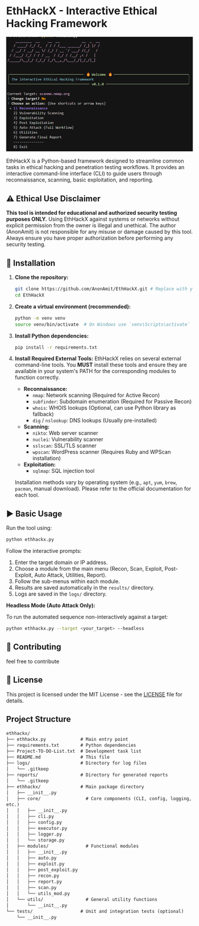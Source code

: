 # EthHackX - Interactive Ethical Hacking Framework

![EthHackX CLI Screenshot](image/ethhackx_cli_screenshot.png)

EthHackX is a Python-based framework designed to streamline common tasks in ethical hacking and penetration testing workflows. It provides an interactive command-line interface (CLI) to guide users through reconnaissance, scanning, basic exploitation, and reporting.

## ⚠️ Ethical Use Disclaimer

**This tool is intended for educational and authorized security testing purposes ONLY.** Using EthHackX against systems or networks without explicit permission from the owner is illegal and unethical. The author (AnonAmit) is not responsible for any misuse or damage caused by this tool. Always ensure you have proper authorization before performing any security testing.

## 🚀 Installation

1.  **Clone the repository:**
    ```bash
    git clone https://github.com/AnonAmit/EthHackX.git # Replace with your actual repo URL
    cd EthHackX
    ```

2.  **Create a virtual environment (recommended):**
    ```bash
    python -m venv venv
    source venv/bin/activate  # On Windows use `venv\Scripts\activate`
    ```

3.  **Install Python dependencies:**
    ```bash
    pip install -r requirements.txt
    ```

4.  **Install Required External Tools:**
    EthHackX relies on several external command-line tools. You **MUST** install these tools and ensure they are available in your system's PATH for the corresponding modules to function correctly.

    *   **Reconnaissance:**
        *   `nmap`: Network scanning (Required for Active Recon)
        *   `subfinder`: Subdomain enumeration (Required for Passive Recon)
        *   `whois`: WHOIS lookups (Optional, can use Python library as fallback)
        *   `dig` / `nslookup`: DNS lookups (Usually pre-installed)
    *   **Scanning:**
        *   `nikto`: Web server scanner
        *   `nuclei`: Vulnerability scanner
        *   `sslscan`: SSL/TLS scanner
        *   `wpscan`: WordPress scanner (Requires Ruby and WPScan installation)
    *   **Exploitation:**
        *   `sqlmap`: SQL injection tool

    Installation methods vary by operating system (e.g., `apt`, `yum`, `brew`, `pacman`, manual download). Please refer to the official documentation for each tool.

## ▶️ Basic Usage

Run the tool using:

```bash
python ethhackx.py
```

Follow the interactive prompts:

1.  Enter the target domain or IP address.
2.  Choose a module from the main menu (Recon, Scan, Exploit, Post-Exploit, Auto Attack, Utilities, Report).
3.  Follow the sub-menus within each module.
4.  Results are saved automatically in the `results/` directory.
5.  Logs are saved in the `logs/` directory.

**Headless Mode (Auto Attack Only):**

To run the automated sequence non-interactively against a target:

```bash
python ethhackx.py --target <your_target> --headless
```

## 🤝 Contributing

feel free to contribute

## 📄 License

This project is licensed under the MIT License - see the [LICENSE](LICENSE) file for details.

## Project Structure

```
ethhackx/
├── ethhackx.py             # Main entry point
├── requirements.txt        # Python dependencies
├── Project-TO-DO-List.txt  # Development task list
├── README.md               # This file
├── logs/                   # Directory for log files
│   └── .gitkeep
├── reports/                # Directory for generated reports
│   └── .gitkeep
├── ethhackx/               # Main package directory
│   ├── __init__.py
│   ├── core/                 # Core components (CLI, config, logging, etc.)
│   │   ├── __init__.py
│   │   ├── cli.py
│   │   ├── config.py
│   │   ├── executor.py
│   │   ├── logger.py
│   │   └── storage.py
│   ├── modules/              # Functional modules
│   │   ├── __init__.py
│   │   ├── auto.py
│   │   ├── exploit.py
│   │   ├── post_exploit.py
│   │   ├── recon.py
│   │   ├── report.py
│   │   ├── scan.py
│   │   └── utils_mod.py
│   └── utils/                # General utility functions
│       └── __init__.py
└── tests/                  # Unit and integration tests (optional)
    └── __init__.py
``` 
